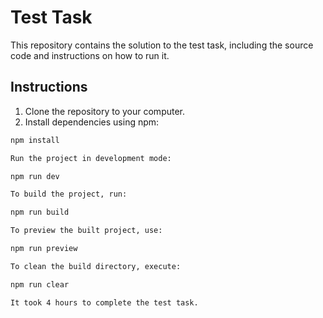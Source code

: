 # Test Task

This repository contains the solution to the test task, including the source code and instructions on how to run it.

## Instructions

1. Clone the repository to your computer.
2. Install dependencies using npm:

```bash
npm install

Run the project in development mode:

npm run dev

To build the project, run:

npm run build

To preview the built project, use:

npm run preview

To clean the build directory, execute:

npm run clear

It took 4 hours to complete the test task.